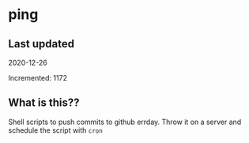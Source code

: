 # ping

## Last updated
2020-12-26

Incremented: 1172

## What is this??
Shell scripts to push commits to github errday. Throw it on a server and schedule the script with `cron`
